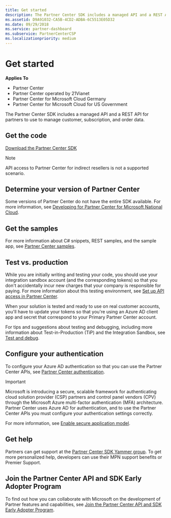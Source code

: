 ```yaml
---
title: Get started
description: The Partner Center SDK includes a managed API and a REST API for partners to use to manage customer, subscription, and order data.
ms.assetid: D9A91032-CA5B-4CD2-ADBA-6C5513E05D32
ms.date: 09/29/2018
ms.service: partner-dashboard
ms.subservice: PartnerCenterCSP
ms.localizationpriority: medium
---
```


# Get started

**Applies To**

- Partner Center
- Partner Center operated by 21Vianet
- Partner Center for Microsoft Cloud Germany
- Partner Center for Microsoft Cloud for US Government

The Partner Center SDK includes a managed API and a REST API for partners to use to manage customer, subscription, and order data.

## <span id="Get_the_code"/><span id="get_the_code"/><span id="GET_THE_CODE"/>Get the code

[Download the Partner Center SDK](http://go.microsoft.com/fwlink/p/?LinkId=746681)  

> [!NOTE]  
> API access to Partner Center for indirect resellers is not a supported scenario.

## <span id="Determine_your_version_of_Partner_Center"/><span id="determine_your_version_of_partner_center"/><span id="DETERMINE_YOUR_VERSION_OF_PARTNER_CENTER"/>Determine your version of Partner Center

Some versions of Partner Center do not have the entire SDK available. For more information, see [Developing for Partner Center for Microsoft National Cloud](developing-for-partner-center-for-microsoft-national-cloud.md).

## <span id="Get_the_samples"/><span id="get_the_samples"/><span id="GET_THE_SAMPLES"/>Get the samples

For more information about C# snippets, REST samples, and the sample app, see [Partner Center samples](partner-center-samples.md).

## <span id="sdk_test_vs_prod"/><span id="SDK_TEST_VS_PROD"/>Test vs. production

While you are initially writing and testing your code, you should use your integration sandbox account (and the corresponding tokens) so that you don't accidentally incur new charges that your company is responsible for paying. For more information about this testing environment, see [Set up API access in Partner Center](set-up-api-access-in-partner-center.md).

When your solution is tested and ready to use on real customer accounts, you'll have to update your tokens so that you're using an Azure AD client app and secret that correspond to your Primary Partner Center account.

For tips and suggestions about testing and debugging, including more information about Test-in-Production (TiP) and the Integration Sandbox, see [Test and debug](test-and-debug.md).

## <span id="sdk_config_auth"/><span id="SDK_CONFIG_AUTH"/>Configure your authentication

To configure your Azure AD authentication so that you can use the Partner Center APIs, see [Partner Center authentication](partner-center-authentication.md).  

> [!IMPORTANT]
> Microsoft is introducing a secure, scalable framework for authenticating cloud solution provider (CSP) partners and control panel vendors (CPV) through the Microsoft Azure multi-factor authentication (MFA) architecture.
Partner Center uses Azure AD for authentication, and to use the Partner Center APIs you must configure your authentication settings correctly. 
> 
> For more information, see [Enable secure application model](enable-secure-app-model.md).

## <span id="Get_help"/><span id="get_help"/><span id="GET_HELP"/>Get help

Partners can get support at the [Partner Center SDK Yammer group](http://go.microsoft.com/fwlink/p/?LinkID=717360). To get more personalized help, developers can use their MPN support benefits or Premier Support.

## <span id="Early_adopter_program"/><span id="early_adopter_program"/><span id="EARLY_ADOPTER_PROGRAM"/>Join the Partner Center API and SDK Early Adopter Program

To find out how you can collaborate with Microsoft on the development of Partner features and capabilities, see [Join the Partner Center API and SDK Early Adopter Program](early-adopter-program.md).
